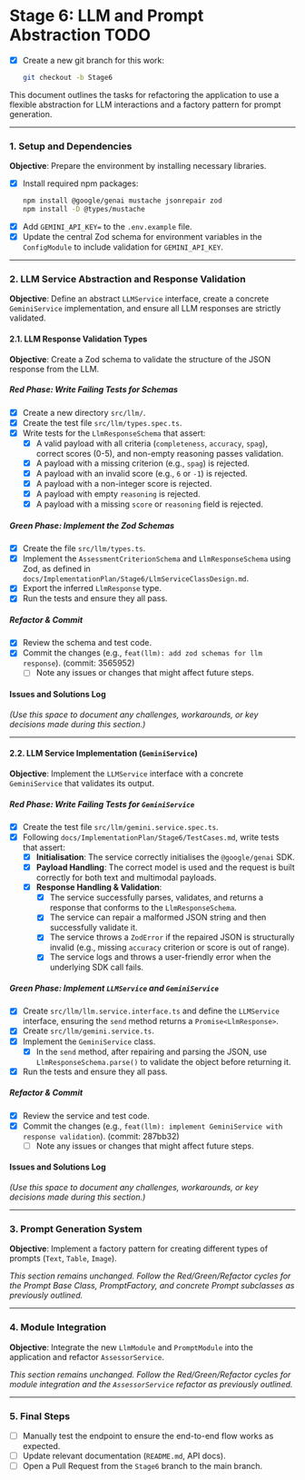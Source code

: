 # Stage 6: LLM and Prompt Abstraction TODO

- [x] Create a new git branch for this work:
  ```bash
  git checkout -b Stage6
  ```

This document outlines the tasks for refactoring the application to use a flexible abstraction for LLM interactions and a factory pattern for prompt generation.

---

### 1. Setup and Dependencies

**Objective**: Prepare the environment by installing necessary libraries.

- [x] Install required npm packages:
  ```bash
  npm install @google/genai mustache jsonrepair zod
  npm install -D @types/mustache
  ```
- [x] Add `GEMINI_API_KEY=` to the `.env.example` file.
- [x] Update the central Zod schema for environment variables in the `ConfigModule` to include validation for `GEMINI_API_KEY`.

---

### 2. LLM Service Abstraction and Response Validation

**Objective**: Define an abstract `LLMService` interface, create a concrete `GeminiService` implementation, and ensure all LLM responses are strictly validated.

#### 2.1. LLM Response Validation Types

**Objective**: Create a Zod schema to validate the structure of the JSON response from the LLM.

##### Red Phase: Write Failing Tests for Schemas

- [x] Create a new directory `src/llm/`.
- [x] Create the test file `src/llm/types.spec.ts`.
- [x] Write tests for the `LlmResponseSchema` that assert:
  - [x] A valid payload with all criteria (`completeness`, `accuracy`, `spag`), correct scores (0-5), and non-empty reasoning passes validation.
  - [x] A payload with a missing criterion (e.g., `spag`) is rejected.
  - [x] A payload with an invalid score (e.g., `6` or `-1`) is rejected.
  - [x] A payload with a non-integer score is rejected.
  - [x] A payload with empty `reasoning` is rejected.
  - [x] A payload with a missing `score` or `reasoning` field is rejected.

##### Green Phase: Implement the Zod Schemas

- [x] Create the file `src/llm/types.ts`.
- [x] Implement the `AssessmentCriterionSchema` and `LlmResponseSchema` using Zod, as defined in `docs/ImplementationPlan/Stage6/LlmServiceClassDesign.md`.
- [x] Export the inferred `LlmResponse` type.
- [x] Run the tests and ensure they all pass.

##### Refactor & Commit

- [x] Review the schema and test code.
- [x] Commit the changes (e.g., `feat(llm): add zod schemas for llm response`). (commit: 3565952)
  - [ ] Note any issues or changes that might affect future steps.

#### Issues and Solutions Log

_(Use this space to document any challenges, workarounds, or key decisions made during this section.)_

---

#### 2.2. LLM Service Implementation (`GeminiService`)

**Objective**: Implement the `LLMService` interface with a concrete `GeminiService` that validates its output.

##### Red Phase: Write Failing Tests for `GeminiService`

- [x] Create the test file `src/llm/gemini.service.spec.ts`.
- [x] Following `docs/ImplementationPlan/Stage6/TestCases.md`, write tests that assert:
  - [x] **Initialisation**: The service correctly initialises the `@google/genai` SDK.
  - [x] **Payload Handling**: The correct model is used and the request is built correctly for both text and multimodal payloads.
  - [x] **Response Handling & Validation**:
    - [x] The service successfully parses, validates, and returns a response that conforms to the `LlmResponseSchema`.
    - [x] The service can repair a malformed JSON string and then successfully validate it.
    - [x] The service throws a `ZodError` if the repaired JSON is structurally invalid (e.g., missing `accuracy` criterion or score is out of range).
    - [x] The service logs and throws a user-friendly error when the underlying SDK call fails.

##### Green Phase: Implement `LLMService` and `GeminiService`

- [x] Create `src/llm/llm.service.interface.ts` and define the `LLMService` interface, ensuring the `send` method returns a `Promise<LlmResponse>`.
- [x] Create `src/llm/gemini.service.ts`.
- [x] Implement the `GeminiService` class.
  - [x] In the `send` method, after repairing and parsing the JSON, use `LlmResponseSchema.parse()` to validate the object before returning it.
- [x] Run the tests and ensure they all pass.

##### Refactor & Commit

- [x] Review the service and test code.
- [x] Commit the changes (e.g., `feat(llm): implement GeminiService with response validation`). (commit: 287bb32)
  - [ ] Note any issues or changes that might affect future steps.

#### Issues and Solutions Log

_(Use this space to document any challenges, workarounds, or key decisions made during this section.)_

---

### 3. Prompt Generation System

**Objective**: Implement a factory pattern for creating different types of prompts (`Text`, `Table`, `Image`).

_This section remains unchanged. Follow the Red/Green/Refactor cycles for the Prompt Base Class, PromptFactory, and concrete Prompt subclasses as previously outlined._

---

### 4. Module Integration

**Objective**: Integrate the new `LlmModule` and `PromptModule` into the application and refactor `AssessorService`.

_This section remains unchanged. Follow the Red/Green/Refactor cycles for module integration and the `AssessorService` refactor as previously outlined._

---

### 5. Final Steps

- [ ] Manually test the endpoint to ensure the end-to-end flow works as expected.
- [ ] Update relevant documentation (`README.md`, API docs).
- [ ] Open a Pull Request from the `Stage6` branch to the main branch.
